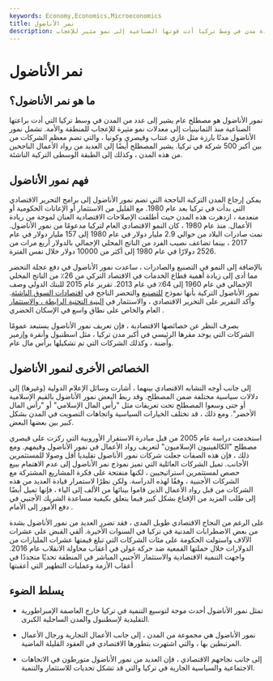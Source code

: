 ```yaml
---
keywords: Economy,Economics,Microeconomics
title: نمر الأناضول
description: نمور الأناضول هو مصطلح عام يشير إلى عدة مدن في وسط تركيا أدت قوتها الصناعية إلى نمو مثير للإعجاب.
---
```


# نمر الأناضول
## ما هو نمر الأناضول؟

نمور الأناضول هو مصطلح عام يشير إلى عدد من المدن في وسط تركيا التي أدت براعتها الصناعية منذ الثمانينيات إلى معدلات نمو مثيرة للإعجاب للمنطقة والأمة. تشمل نمور الأناضول مدنًا بارزة مثل غازي عنتاب وقيصري وكونيا ، والتي تضم معظم الشركات من بين أكبر 500 شركة في تركيا. يشير المصطلح أيضًا إلى العديد من رواد الأعمال الناجحين من هذه المدن ، وكذلك إلى الطبقة الوسطى التركية الناشئة.

## فهم نمور الأناضول

يمكن إرجاع المدن التركية الناجحة التي تضم نمور الأناضول إلى برامج التحرير الاقتصادي التي بدأت في تركيا بعد عام 1980. مع القليل من الاستثمار أو الإعانات الحكومية أو منعدمة ، ازدهرت هذه المدن حيث أطلقت الإصلاحات الاقتصادية العنان لموجة من ريادة الأعمال. منذ عام 1980 ، كان النمو الاقتصادي العام لتركيا مدعومًا من نمور الأناضول. نمت صادرات البلاد من حوالي 2.9 مليار دولار في عام 1980 إلى 157 مليار دولار في عام 2017 ، بينما تضاعف نصيب الفرد من الناتج المحلي الإجمالي بالدولار أربع مرات من 2526 دولارًا في عام 1980 إلى أكثر من 10000 دولار خلال نفس الفترة.

بالإضافة إلى النمو في التصنيع والصادرات ، ساعدت نمور الأناضول في دفع عجلة التحضر مما أدى إلى زيادة أهمية قطاع الخدمات في الاقتصاد التركي من 26٪ من الناتج المحلي الإجمالي في عام 1960 إلى 64٪ في عام 2013. تقرير عام 2015 للبنك الدولي وصف نمور الأناضول التركية بأنها نموذج [للتصنيع](/industrialization) والتحضر الناجح في [اقتصادات السوق الناشئة](/emergingmarketeconomy). وأكد التقرير على التحرير الاقتصادي ، والاستثمار في [البنية التحتية الرابطة ، والاستثمار](/infrastructure) العام والخاص على نطاق واسع في الإسكان الحضري .

بصرف النظر عن خصائصها الاقتصادية ، فإن تعريف نمور الأناضول يستبعد عمومًا الشركات التي يوجد مقرها الرئيسي في أكبر مدن تركيا ، مثل اسطنبول وأنقرة وإزمير وأضنة ، وكذلك الشركات التي تم تشكيلها برأس مال عام.

## الخصائص الأخرى لنمور الأناضول

إلى جانب أوجه التشابه الاقتصادي بينهما ، أشارت وسائل الإعلام الدولية (وغيرها) إلى دلالات سياسية مختلفة ضمن المصطلح. وقد ربط البعض نمور الأناضول بالقيم الإسلامية أو حتى وسعوا المصطلح تحت تعريفات مثل "رأس المال الإسلامي" أو "رأس المال الأخضر". ومع ذلك ، قد تختلف الخيارات السياسية واتجاهات التصويت في المدن بشكل كبير بين بعضها البعض.

استخدمت دراسة عام 2005 من قبل مبادرة الاستقرار الأوروبية التي ركزت على قيصري مصطلح "الكالفينيون الإسلاميون" لتعريف رواد الأعمال في نمور الأناضول وقيمهم. ومع ذلك ، فإن هذه الصفات جعلت شركات نمور الأناضول تقليديا أقل وصولا للمستثمرين الأجانب. تميل الشركات العائلية التي تميز نموذج نمر الأناضول إلى عدم الاهتمام ببيع حصص لمستثمرين استراتيجيين ، لكنها منفتحة على فكرة المشاريع المشتركة مع الشركات الأجنبية ، وفقًا لهذه الدراسة. ولكن نظرًا لاستمرار قيادة العديد من هذه الشركات من قبل رواد الأعمال الذين قاموا ببنائها من الألف إلى الياء ، فإنها تميل أيضًا إلى طلب المزيد من الإقناع بشكل كبير فيما يتعلق بكيفية مساعدة الشريك الأجنبي في دفع الأمور إلى الأمام .

على الرغم من النجاح الاقتصادي طويل المدى ، فقد تضرر العديد من نمور الأناضول بشدة من بعض الاضطرابات المدنية في تركيا في السنوات الأخيرة. ألقي القبض على عشرات الآلاف واستولت الحكومة على مئات الشركات التي تبلغ قيمتها عشرات المليارات من الدولارات خلال حملتها القمعية ضد حركة غولن في أعقاب محاولة الانقلاب عام 2016. واجهت التنمية الاقتصادية والاستثمار الأجنبي المباشر في المنطقة تحديًا متجددًا في أعقاب الأزمة وعمليات التطهير التي أعقبتها

## يسلط الضوء

- تمثل نمور الأناضول أحدث موجة لتوسيع التنمية في تركيا خارج العاصمة الإمبراطورية التقليدية لإسطنبول والمدن الساحلية الكبرى.

- نمور الأناضول هي مجموعة من المدن ، إلى جانب الأعمال التجارية ورجال الأعمال المرتبطين بها ، والتي اشتهرت بتطورها الاقتصادي في العقود القليلة الماضية.

- إلى جانب نجاحهم الاقتصادي ، فإن العديد من نمور الأناضول متورطون في الاتجاهات الاجتماعية والسياسية الجارية في تركيا والتي قد تشكل تحديات للاستثمار والتنمية.

